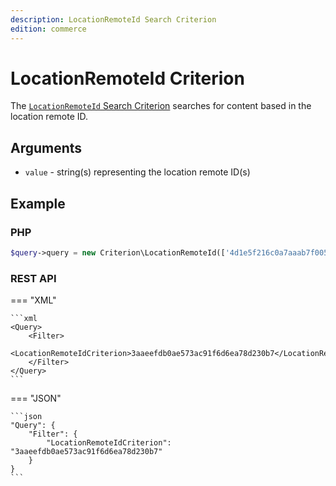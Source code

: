 ```yaml
---
description: LocationRemoteId Search Criterion
edition: commerce
---
```


# LocationRemoteId Criterion

The [`LocationRemoteId` Search Criterion](../../api/php_api/php_api_reference/classes/Ibexa-Contracts-Core-Repository-Values-Content-Query-Criterion-LocationRemoteId.html) searches for content based in the location remote ID.

## Arguments

- `value` - string(s) representing the location remote ID(s)

## Example

### PHP

``` php
$query->query = new Criterion\LocationRemoteId(['4d1e5f216c0a7aaab7f005ffd4b6a8a8', 'b81ef3e62b514188bfddd2a80d447d34']);
```

### REST API

=== "XML"

    ```xml
    <Query>
        <Filter>
            <LocationRemoteIdCriterion>3aaeefdb0ae573ac91f6d6ea78d230b7</LocationRemoteIdCriterion>
        </Filter>
    </Query>
    ```

=== "JSON"

    ```json
    "Query": {
        "Filter": {
            "LocationRemoteIdCriterion": "3aaeefdb0ae573ac91f6d6ea78d230b7"
        }
    }
    ```